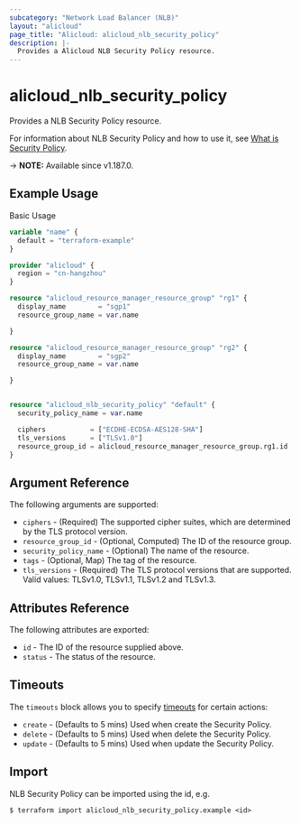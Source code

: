 ```yaml
---
subcategory: "Network Load Balancer (NLB)"
layout: "alicloud"
page_title: "Alicloud: alicloud_nlb_security_policy"
description: |-
  Provides a Alicloud NLB Security Policy resource.
---
```


# alicloud_nlb_security_policy

Provides a NLB Security Policy resource. 

For information about NLB Security Policy and how to use it, see [What is Security Policy](https://www.alibabacloud.com/help/en/server-load-balancer/latest/api-nlb-2022-04-30-createsecuritypolicy).

-> **NOTE:** Available since v1.187.0.

## Example Usage

Basic Usage

```terraform
variable "name" {
  default = "terraform-example"
}

provider "alicloud" {
  region = "cn-hangzhou"
}

resource "alicloud_resource_manager_resource_group" "rg1" {
  display_name        = "sgp1"
  resource_group_name = var.name

}

resource "alicloud_resource_manager_resource_group" "rg2" {
  display_name        = "sgp2"
  resource_group_name = var.name

}


resource "alicloud_nlb_security_policy" "default" {
  security_policy_name = var.name

  ciphers           = ["ECDHE-ECDSA-AES128-SHA"]
  tls_versions      = ["TLSv1.0"]
  resource_group_id = alicloud_resource_manager_resource_group.rg1.id
}
```

## Argument Reference

The following arguments are supported:
* `ciphers` - (Required) The supported cipher suites, which are determined by the TLS protocol version.
* `resource_group_id` - (Optional, Computed) The ID of the resource group.
* `security_policy_name` - (Optional) The name of the resource.
* `tags` - (Optional, Map) The tag of the resource.
* `tls_versions` - (Required) The TLS protocol versions that are supported. Valid values: TLSv1.0, TLSv1.1, TLSv1.2 and TLSv1.3.

## Attributes Reference

The following attributes are exported:
* `id` - The ID of the resource supplied above.
* `status` - The status of the resource.

## Timeouts

The `timeouts` block allows you to specify [timeouts](https://www.terraform.io/docs/configuration-0-11/resources.html#timeouts) for certain actions:
* `create` - (Defaults to 5 mins) Used when create the Security Policy.
* `delete` - (Defaults to 5 mins) Used when delete the Security Policy.
* `update` - (Defaults to 5 mins) Used when update the Security Policy.

## Import

NLB Security Policy can be imported using the id, e.g.

```shell
$ terraform import alicloud_nlb_security_policy.example <id>
```